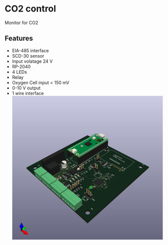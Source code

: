 # CO2 control

Monitor for CO2
## Features
 * EIA-485 interface
 * SCD-30 sensor
 * Input volatage 24 V
 * RP-2040
 * 4 LEDs
 * Relay
 * Oxygen Cell input < 150 mV
 * 0-10 V output
 * 1 wire interface
![board3d](pictures/co2control.jpg)
